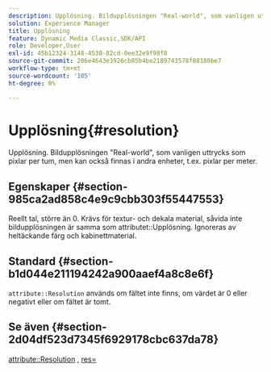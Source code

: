 ```yaml
---
description: Upplösning. Bildupplösningen "Real-world", som vanligen uttrycks som pixlar per tum, men kan också finnas i andra enheter, t.ex. pixlar per meter.
solution: Experience Manager
title: Upplösning
feature: Dynamic Media Classic,SDK/API
role: Developer,User
exl-id: 45b12324-3148-4530-82cd-0ee32e9f98f8
source-git-commit: 206e4643e3926cb85b4be2189743578f88180be7
workflow-type: tm+mt
source-wordcount: '105'
ht-degree: 0%

---
```


# Upplösning{#resolution}

Upplösning. Bildupplösningen &quot;Real-world&quot;, som vanligen uttrycks som pixlar per tum, men kan också finnas i andra enheter, t.ex. pixlar per meter.

## Egenskaper {#section-985ca2ad858c4e9c9cbb303f55447553}

Reellt tal, större än 0. Krävs för textur- och dekala material, såvida inte bildupplösningen är samma som attributet::Upplösning. Ignoreras av heltäckande färg och kabinettmaterial.

## Standard {#section-b1d044e211194242a900aaef4a8c8e6f}

`attribute::Resolution` används om fältet inte finns, om värdet är 0 eller negativt eller om fältet är tomt.

## Se även {#section-2d04df523d7345f6929178cbc637da78}

[attribute::Resolution](../../../../../ir-api/material-cat/image-rendering-api-ref/c-ir-material-catalog/c-ir-material-data-reference/r-ir-resolution-dataref.md#reference-09fe14e6bfbf4db6b7f4369fffecc806) ,  [res=](../../../../../ir-api/http-protocol/image-rendering-api-ref/c-ir-http-protocol-ref/c-ir-http-protocol-command-reference/r-ir-res.md#reference-0ad9de8887144c83a6db97b4994f7c04)
